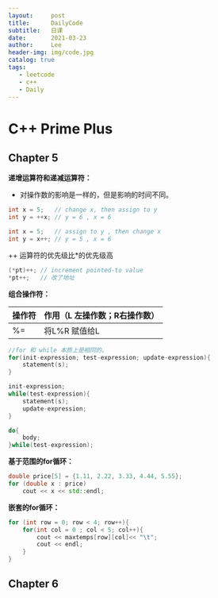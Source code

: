 ```yaml
---
layout:     post
title:      DailyCode
subtitle:   日课
date:       2021-03-23
author:     Lee
header-img: img/code.jpg
catalog: true
tags:
   - leetcode
   - c++
   - Daily
---
```


# C++ Prime Plus 

## Chapter 5

**递增运算符和递减运算符：**

- 对操作数的影响是一样的，但是影响的时间不同。

```c++
int x = 5;	 // change x, then assign to y 
int y = ++x; // y = 6 , x = 6

int x = 5;	 // assign to y , then change x
int y = x++; // y = 5 , x = 6
```

++ 运算符的优先级比*的优先级高

```c++
(*pt)++; // increment pointed-to value
*pt++;   // 改了地址
```

**组合操作符：**

| 操作符 | 作用（L 左操作数；R右操作数） |
| ------ | ----------------------------- |
| %=     | 将L%R 赋值给L                 |

```c++
//for 和 while 本质上是相同的。
for(init-expression; test-expression; update-expression){
    statement(s);
}

init-expression;
while(test-expression){
    statement(s);
    update-expression;
}
```

```c++
do{
    body;
}while(test-expression);
```

**基于范围的for循环：**

```c++
double price[5] = {1.11, 2.22, 3.33, 4.44, 5.55};
for (double x : price)
    cout << x << std::endl;
```

**嵌套的for循环：**

```c++
for (int row = 0; row < 4; row++){
    for(int col = 0 ; col < 5; col++){
        cout << maxtemps[row][col]<< "\t";
        cout << endl;
    }
}
```



## Chapter 6